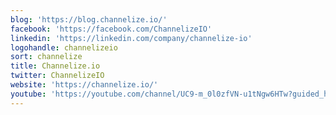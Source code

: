 ```yaml
---
blog: 'https://blog.channelize.io/'
facebook: 'https://facebook.com/ChannelizeIO'
linkedin: 'https://linkedin.com/company/channelize-io'
logohandle: channelizeio
sort: channelize
title: Channelize.io
twitter: ChannelizeIO
website: 'https://channelize.io/'
youtube: 'https://youtube.com/channel/UC9-m_0l0zfVN-u1tNgw6HTw?guided_help_flow=3'
---
```

